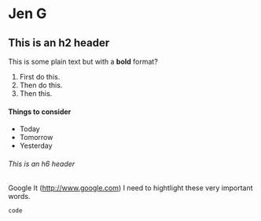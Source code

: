 # Jen G
  ## This is an h2 header
  This is some plain text but with a **bold** format?
  1. First do this.
  2. Then do this.
  3. Then this.
  #### Things to consider
  - Today
  - Tomorrow
  - Yesterday
 
  ###### This is an h6 header
Google It (http://www.google.com)
  I need to hightlight these very important words.

`code`
